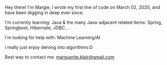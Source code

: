 Hey there! I'm Margie, I wrote my first line of code on March 02, 2020, and have been digging in deep ever since.

I'm currently learning: Java & the many Java-adjacent related items: Spring, Springboot, Hibernate, JDBC...<br>

I'm looking for help with: Machine Learning/AI<br>


I really just enjoy delving into algorithms:D

Best way to contact me: marguerite.blair@gmail.com


<!--
**margueriteblair/margueriteblair** is a ✨ _special_ ✨ repository because its `README.md` (this file) appears on your GitHub profile.

Here are some ideas to get you started:

- 🔭 I’m currently working on mastering everything
- 🌱 I’m currently learning ...
- 👯 I’m looking to collaborate on ... Blockchain projects!
- 🤔 I’m looking for help with ... Math.PI
- 💬 Ask me about ... My deep love for Bachata music much to the disdain of my neighbors.
- 📫 How to reach me: ... WHY WOULD YOU
- 😄 Pronouns: she/her
- ⚡ Fun fact: ... QUE LO QUEEEEEEE
Coolest thing I've ever made? Right <a href="https://www.google.com/search?sxsrf=ALeKk01FoWYhTMZLfAW0PTg47dTzBK6K9w%3A1605498001066&source=hp&ei=kfSxX5m-AeO2ggf7uZWABA&q=lol%21+just+kidding%2C+this+is+google&oq=lol%21+just+kidding%2C+this+is+google&gs_lcp=CgZwc3ktYWIQAzIICCEQFhAdEB4yCAghEBYQHRAeMggIIRAWEB0QHjIICCEQFhAdEB46BAgjECc6CwguELEDEMcBEKMCOg4ILhCxAxCDARDHARCjAjoFCAAQsQM6AggAOgUILhCxAzoICC4QsQMQgwE6CAguEMcBEKMCOggIABCxAxDJAzoICC4QxwEQrwE6CAgAELEDEIMBOgIILjoFCAAQyQM6CAguEMkDEJMCOgYIABAWEB46BQghEKsCOgQIIRAKUKENWNEwYLc3aABwAHgAgAFkiAGCFJIBBDMyLjGYAQCgAQGqAQdnd3Mtd2l6&sclient=psy-ab&ved=0ahUKEwjZyqeQkobtAhVjm-AKHftcBUAQ4dUDCAk&uact=5">here!</a>
-->
